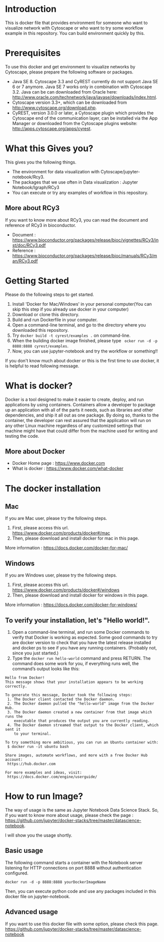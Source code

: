# Introduction

This is docker file that provides environment for someone who want to visualize network with Cytoscape or who want to try some workflow example in this repository. You can build environment quickly by this.

# Prerequisites

To use this docker and get environment to visualize networks by Cytoscape, please prepare the following software or packages.

- Java SE 8. Cytoscape 3.3 and CyREST currently do not support Java SE 6 or 7 anymore. Java SE 7 works only in combination with Cytoscape 3.2. Java can be can downloaded from Oracle here: http://www.oracle.com/technetwork/java/javase/downloads/index.html.
- Cytoscape version 3.3+, which can be downloaded from http://www.cytoscape.org/download.php.
- CyREST, version 3.0.0 or later, a Cytoscape plugin which provides the Cytoscape end of the communication layer, can be installed via the App Manager or downloaded from the Cytoscape plugins website: http://apps.cytoscape.org/apps/cyrest.

# What this Gives you?

This gives you the following things.

- The environment for data visualization with Cytoscape/jupyter-notebook/Rcy3.
- The packages that we use often in Data visualization : Jupyter Notebook/Igraph/RCy3
- You can execute or try any examples of workflow in this repository.

## More about RCy3
If you want to know more about RCy3, you can read the document and reference of RCy3 in bioconductor.
- Document : https://www.bioconductor.org/packages/release/bioc/vignettes/RCy3/inst/doc/RCy3.pdf
- Reference : https://www.bioconductor.org/packages/release/bioc/manuals/RCy3/man/RCy3.pdf

# Getting Started

Please do the following steps to get started.

1. Install 'Docker for Mac/Windows' in your personal computer(You can skip this step if you already use docker in your computer)
1. Download or clone this directory.
1. Build and run Dockerfile in your computer.
  1. Open a command-line terminal, and go to the directory where you downloaded this repository.
  1. Try ``` docker build -t cyrest/examples . ``` on command-line.
  1. When the building docker image finished, please type ``` ocker run -d -p 8888:8888 cyrest/examples```.
1. Now, you can use jupyter-notebook and try the workflow or something!!

If you don't know much about docker or this is the first time to use docker, it is helpful to read following message.

# What is docker?

Docker is a tool designed to make it easier to create, deploy, and run applications by using containers. Containers allow a developer to package up an application with all of the parts it needs, such as libraries and other dependencies, and ship it all out as one package. By doing so, thanks to the container, the developer can rest assured that the application will run on any other Linux machine regardless of any customized settings that machine might have that could differ from the machine used for writing and testing the code.

## More about Docker
- Docker Home page : https://www.docker.com
- What is docker : https://www.docker.com/what-docker

# The docker installation

## Mac
If you are Mac user, please try the following steps.

1. First, please access this url. https://www.docker.com/products/docker#/mac
1. Then, please download and install docker for mac in this page.

More information : https://docs.docker.com/docker-for-mac/

## Windows
If you are Windows user, please try the following steps.

1. First, please access this url. https://www.docker.com/products/docker#/windows
1. Then, please download and install docker for windows in this page.

More information : https://docs.docker.com/docker-for-windows/

## To verify your installation, let's "Hello world!".

1. Open a command-line terminal, and run some Docker commands to verify that Docker is working as expected.
Some good commands to try are docker version to check that you have the latest release installed and docker ps to see if you have any running containers. (Probably not, since you just started.)
1. Type the ```docker run hello-world``` command and press RETURN. The command does some work for you, if everything runs well, the command’s output looks like this:
```
Hello from Docker!
This message shows that your installation appears to be working correctly.

To generate this message, Docker took the following steps:
 1. The Docker client contacted the Docker daemon.
 2. The Docker daemon pulled the "hello-world" image from the Docker Hub.
 3. The Docker daemon created a new container from that image which runs the
    executable that produces the output you are currently reading.
 4. The Docker daemon streamed that output to the Docker client, which sent it
    to your terminal.

To try something more ambitious, you can run an Ubuntu container with:
 $ docker run -it ubuntu bash

Share images, automate workflows, and more with a free Docker Hub account:
 https://hub.docker.com

For more examples and ideas, visit:
 https://docs.docker.com/engine/userguide/
```

# How to run Image?

The way of usage is the same as Jupyter Notebook Data Science Stack. So, if you want to know more about usage, please check the page : https://github.com/jupyter/docker-stacks/tree/master/datascience-notebook.

I will show you the usage shortly.

## Basic usage

The following command starts a container with the Notebook server listening for HTTP connections on port 8888 without authentication configured.

```
docker run -d -p 8888:8888 yourDockerImageName
```

Then, you can execute python code and use any packages included in this docker file on jupyter-notebook.

## Advanced usage

If you want to use this docker file with some option, please check this page.
https://github.com/jupyter/docker-stacks/tree/master/datascience-notebook
